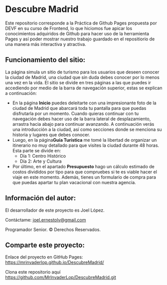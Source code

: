 <h1>Descubre Madrid</h1>
<p>Este repositorio corresponde a la Práctica de Github Pages propuesta por DEVF en su curso de Frontend, lo que hiciomos fue apicar los conocimientos adquiridos de Github para hacer uso de la herramienta Pages y así poder mostrar nuestro trabajo guardado en el repositiorio de una manera más interactiva y atractiva.</p>

<h2>Funcionamiento del sitio:</h2>

<p>La página simula un sitio de turismo para los usuarios que deseen conocer la ciudad de Madrid, una ciudad que sin duda debes conocer por lo menos una vez en la vida. El sitio se divide en tres páginas a las que puedes ir accediendo por medio de la barra de navegación superior, estas se explican a continuación:</p> 

  <ul>
    <li>En la página <b>Inicio</b> puedes deleitarte con una impresionante foto de la ciudad de Madrid que abarcará toda tu pantalla para que puedas disfrutarla por un momento. Cuando quieras continuar con tu navegación debes hacer uso de la barra lateral de desplazamiento, arrastra hacia abajo para continuar avanzando. A continuación verás una introducción a la ciudad, así como secciones donde se menciona su historia y lugares que debes conocer.</li>
    <li>Luego, en la página<b>Guía Turística</b> me tomé la libertad de organizar un itinerario no muy detallado para que visites la ciudad durante 48 horas. Esta parte se divide en:
      <ul>
        <li>Día 1: Centro Histórico</li>
        <li>Día 2: Arte y Cultura </li>
      </ul>
    </li>
    <li>Por último, en el apartado <b>Presupuesto</b> hago un cálculo estimado de costos divididos por tipo para que compruebes si te es viable hacer el viaje en este momento. Además, tienes un formulario de compra para que puedas apartar tu plan vacacional con nuestra agencia.</li>
  </ul>

<h2>Información del autor:</h2>
<p>El desarrollador de este proyecto es Joel López.</p>
<p>Contáctame: <a href="mailto:joel.ernestolv@gmail.com">joel.ernestolv@gmail.com</a></p>
<p>Programador Senior. &copy Derechos Reservados.</p>

<h2>Comparte este proyecto:</h2>

<p>Enlace del proyecto en GitHub Pages: <a href="https://mrinvaderlop.github.io/DescubreMadrid/">https://mrinvaderlop.github.io/DescubreMadrid/</a></p>

<p>Clona este repositorio aquí <a href="https://github.com/MrInvaderLop/DescubreMadrid.git">https://github.com/MrInvaderLop/DescubreMadrid.git</a></p>

